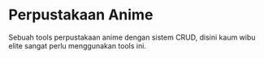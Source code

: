 # Perpustakaan Anime
Sebuah tools perpustakaan anime dengan sistem CRUD, disini kaum wibu elite sangat perlu menggunakan tools ini.
